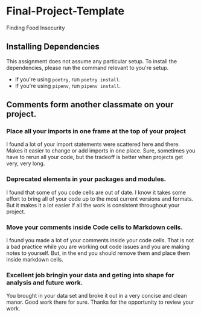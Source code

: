 # Final-Project-Template
Finding Food Insecurity

## Installing Dependencies
This assignment does not assume any particular setup. To install the dependencies, please run the command relevant to you're setup.
- if you're using `poetry`, run `poetry install`.
- If you're using `pipenv`, run `pipenv install`.

## Comments form another classmate on your project.
### Place all your imports in one frame at the top of your project
I found a lot of your import statements were scattered here and there. Makes it easier to change or add imports in one place. Sure, sometimes you have to rerun all your code, but the tradeoff is better when projects get very, very long.
### Deprecated elements in your packages and modules.
I found that some of you code cells are out of date. I know it takes some effort to bring all of your code up to the most current versions and formats. But it makes it a lot easier if all the work is consistent throughout your project.
### Move your comments inside Code cells to Markdown cells.
I found you made a lot of your comments inside your code cells. That is not a bad practice while you are working out code issues and you are making notes to yourself. But, in the end you should remove them and place them inside markdown cells.
### Excellent job bringin your data and geting into shape for analysis and future work. 
You brought in your data set and broke it out in a very concise and clean manor. Good work there for sure. Thanks for the opportunity to review your work. 
